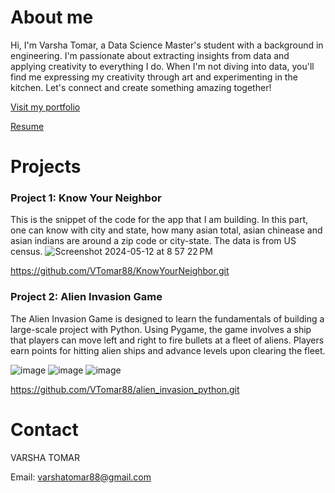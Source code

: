 # About me

Hi, I'm Varsha Tomar, a Data Science Master's student with a background in engineering. I'm passionate about extracting insights from data and applying creativity to everything I do. When I'm not diving into data, you'll find me expressing my creativity through art and experimenting in the kitchen. Let's connect and create something amazing together!

[Visit my portfolio](https://vtomar88.github.io)

[Resume]()

# Projects

### Project 1: Know Your Neighbor
This is the snippet of the code for the app that I am building. In this part, one can know with city and state, how many asian total, asian chinease and asian indians are around a zip code or city-state. The data is from US census.
![Screenshot 2024-05-12 at 8 57 22 PM](https://github.com/VTomar88/VTomar88.github.io/assets/107073327/2b122167-3e6a-426b-9328-9a5db67abecd)

https://github.com/VTomar88/KnowYourNeighbor.git

### Project 2: Alien Invasion Game
The Alien Invasion Game is designed to learn the fundamentals of building a large-scale project with Python. Using Pygame, the game involves a ship that players can move left and right to fire bullets at a fleet of aliens. Players earn points for hitting alien ships and advance levels upon clearing the fleet.

![image](https://github.com/VTomar88/VTomar88.github.io/assets/107073327/d9d7aca7-9771-4a19-be99-ad0141d2fe8d)
![image](https://github.com/VTomar88/VTomar88.github.io/assets/107073327/935fa42e-434b-42c2-bf86-e56fa3c814a3)
![image](https://github.com/VTomar88/VTomar88.github.io/assets/107073327/133f8f93-e712-4f16-a7f1-31a2b8466c2e)

https://github.com/VTomar88/alien_invasion_python.git

# Contact

VARSHA TOMAR

Email: varshatomar88@gmail.com

